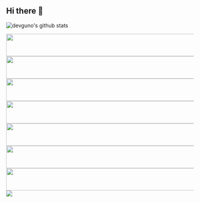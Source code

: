 ## Hi there 👋

<!--
**devguno/devguno** is a ✨ _special_ ✨ repository because its `README.md` (this file) appears on your GitHub profile.


Here are some ideas to get you started:

- 🔭 I’m currently working on ...
- 🌱 I’m currently learning ...
- 👯 I’m looking to collaborate on ...
- 🤔 I’m looking for help with ...
- 💬 Ask me about ...
- 📫 How to reach me: ...
- 😄 Pronouns: ...
- ⚡ Fun fact: ...
-->

<!-- 새로운 pet 얻기 -> API 호출, 링크 -->
<!-- https://render.gitanimals.org/users/devguno -->

![devguno's github stats](https://github-readme-stats.vercel.app/api?username=devguno&show_icons=true&theme=tokyonight&hide_rank=true&hide=issues)

<!-- SLOTH_KING Level 11 -->
<a href="https://github.com/devxb/gitanimals">
  <img src="https://render.gitanimals.org/lines/devguno?pet-id=639371653282403097" width="1000" height="60"/>
</a>
<!-- MOLE Level 8 -->
<a href="https://github.com/devxb/gitanimals">
  <img src="https://render.gitanimals.org/lines/devguno?pet-id=639371653282403098" width="1000" height="60"/>
</a>
<!-- GOOSE Level 11 -->
<a href="https://github.com/devxb/gitanimals">
  <img src="https://render.gitanimals.org/lines/devguno?pet-id=639371653282403100" width="1000" height="60"/>
</a>
<!-- SLIME_GREEN Level 8 -->
<a href="https://github.com/devxb/gitanimals">
  <img src="https://render.gitanimals.org/lines/devguno?pet-id=639371653282403101" width="1000" height="60"/>
</a>
<!-- PENGUIN Level 2 -->
<a href="https://github.com/devxb/gitanimals">
  <img src="https://render.gitanimals.org/lines/devguno?pet-id=639371653282403102" width="1000" height="60"/>
</a>
<!-- GOOSE Level 3 -->
<a href="https://github.com/devxb/gitanimals">
  <img src="https://render.gitanimals.org/lines/devguno?pet-id=651631142837142686" width="1000" height="60"/>
</a>
<!-- RABBIT Level 0 -->
<a href="https://github.com/devxb/gitanimals">
  <img src="https://render.gitanimals.org/lines/devguno?pet-id=657125334547289908" width="1000" height="60"/>
</a>

<!-- Farm Mode - All Pets Display -->
<a href="https://github.com/devxb/gitanimals">
  <img src="https://render.gitanimals.org/farms/devguno"/>
</a>
